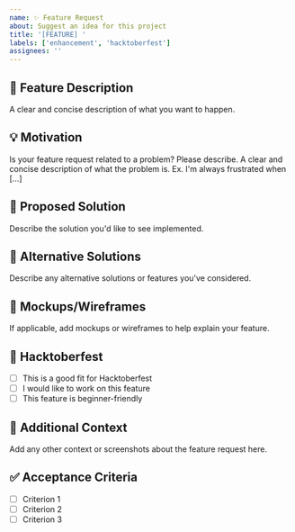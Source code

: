 ```yaml
---
name: ✨ Feature Request
about: Suggest an idea for this project
title: '[FEATURE] '
labels: ['enhancement', 'hacktoberfest']
assignees: ''
---
```


## 🎯 Feature Description
A clear and concise description of what you want to happen.

## 💡 Motivation
Is your feature request related to a problem? Please describe.
A clear and concise description of what the problem is. Ex. I'm always frustrated when [...]

## 🎨 Proposed Solution
Describe the solution you'd like to see implemented.

## 🔄 Alternative Solutions
Describe any alternative solutions or features you've considered.

## 📱 Mockups/Wireframes
If applicable, add mockups or wireframes to help explain your feature.

## 🎃 Hacktoberfest
- [ ] This is a good fit for Hacktoberfest
- [ ] I would like to work on this feature
- [ ] This feature is beginner-friendly

## 📝 Additional Context
Add any other context or screenshots about the feature request here.

## ✅ Acceptance Criteria
- [ ] Criterion 1
- [ ] Criterion 2
- [ ] Criterion 3